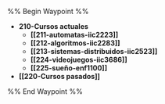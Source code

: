 %% Begin Waypoint %%
- **210-Cursos actuales**
	- **[[211-automatas-iic2223]]**
	- **[[212-algoritmos-iic2283]]**
	- **[[213-sistemas-distribuidos-iic2523]]**
	- **[[224-videojuegos-iic3686]]**
	- **[[225-sueño-enf1100]]**
- **[[220-Cursos pasados]]**

%% End Waypoint %%